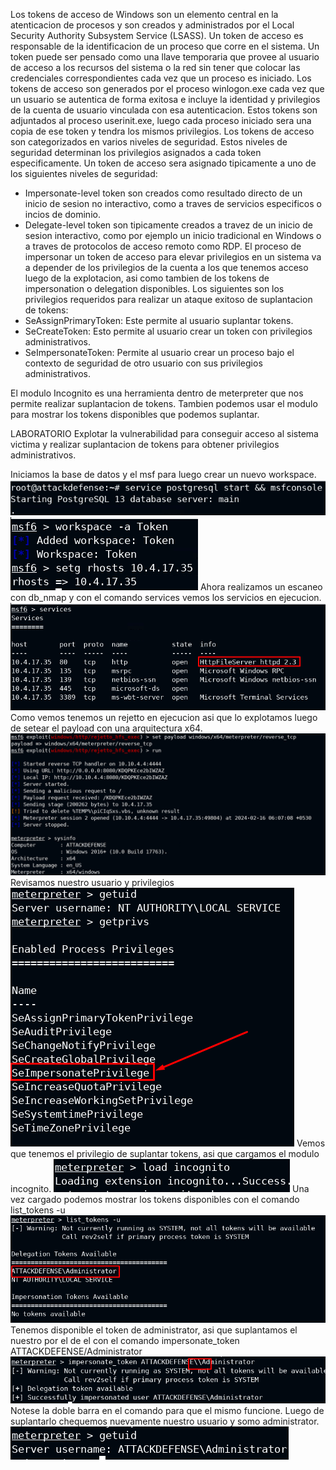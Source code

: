 Los tokens de acceso de Windows son un elemento central en la atenticacion de procesos y son creados y administrados por el Local Security Authority Subsystem Service (LSASS).
Un token de acceso es responsable de la identificacion de un proceso que corre en el sistema. Un token puede ser pensado como una llave temporaria que provee al usuario de acceso a los recursos del sistema o la red sin tener que colocar las credenciales correspondientes cada vez que un proceso es iniciado.
Los tokens de acceso son generados por el proceso winlogon.exe cada vez que un usuario se autentica de forma exitosa e incluye la identidad y privilegios de la cuenta de usuario vinculada con esa autenticacion. Estos tokens son adjuntados al proceso userinit.exe, luego cada proceso iniciado sera una copia de ese token y tendra los mismos privilegios.
Los tokens de acceso son categorizados en varios niveles de seguridad. Estos niveles de seguridad determinan los privilegios asignados a cada token especificamente.
Un token de acceso sera asignado tipicamente a uno de los siguientes niveles de seguridad:
- Impersonate-level token son creados como resultado directo de un inicio de sesion no interactivo, como a traves de servicios especificos o incios de dominio.
- Delegate-level token son tipicamente creados a travez de un inicio de sesion interactivo, como por ejemplo un inicio tradicional en Windows o a traves de protocolos de acceso remoto como RDP.
El proceso de impersonar un token de acceso para elevar privilegios en un sistema va a depender de los privilegios de la cuenta a los que tenemos acceso luego de la explotacion, asi como tambien de los tokens de impersonation o delegation disponibles.
Los siguientes son los privilegios requeridos para realizar un ataque exitoso de suplantacion de tokens:
 - SeAssignPrimaryToken: Este permite al usuario suplantar tokens.
 - SeCreateToken: Esto permite al usuario crear un token con privilegios administrativos.
 - SeImpersonateToken: Permite al usuario crear un proceso bajo el contexto de seguridad de otro usuario con sus privilegios administrativos.

El modulo Incognito es una herramienta dentro de meterpreter que nos permite realizar suplantacion de tokens. Tambien podemos usar el modulo para mostrar los tokens disponibles que podemos suplantar.

LABORATORIO
Explotar la vulnerabilidad para conseguir acceso al sistema victima y realizar suplantacion de tokens para obtener privilegios administrativos.

Iniciamos la base de datos y el msf para luego crear un nuevo workspace.
![](../../../Images/Pasted%20image%2020240215213121.png)
![](../../../Images/Pasted%20image%2020240215213155.png)
Ahora realizamos un escaneo con db_nmap y con el comando services vemos los servicios en ejecucion.
![](../../../Images/Pasted%20image%2020240215213306.png)
Como vemos tenemos un rejetto en ejecucion asi que lo explotamos luego de setear el payload con una arquitectura x64.
![](../../../Images/Pasted%20image%2020240215213736.png)
Revisamos nuestro usuario y privilegios
![](../../../Images/Pasted%20image%2020240215213942.png)
Vemos que tenemos el privilegio de suplantar tokens, asi que cargamos el modulo incognito.
![](../../../Images/Pasted%20image%2020240215214113.png)
Una vez cargado podemos mostrar los tokens disponibles con el comando list_tokens -u
![](../../../Images/Pasted%20image%2020240215214200.png)
Tenemos disponible el token de administrator, asi que suplantamos el nuestro por el de el con el comando impersonate_token ATTACKDEFENSE/Administrator
![](../../../Images/Pasted%20image%2020240215214432.png)
Notese la doble barra en el comando para que el mismo funcione.
Luego de suplantarlo chequemos nuevamente nuestro usuario y somo administrator.
![](../../../Images/Pasted%20image%2020240215214513.png)

